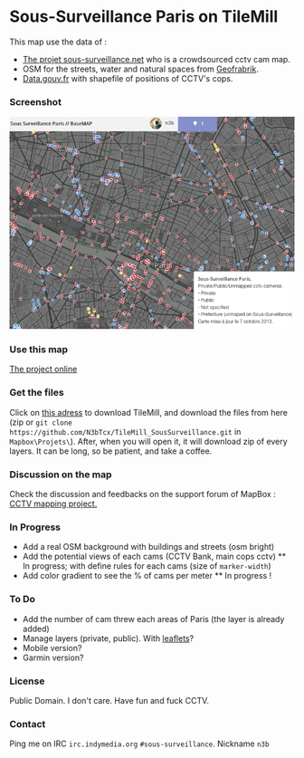 # Sous-Surveillance Paris on TileMill

This map use the data of :

* [The projet sous-surveillance.net](http://www.sous-surveillance.net/?page=cameras&format=json) who is a crowdsourced cctv cam map.
* OSM for the streets, water and natural spaces from [Geofrabrik](http://download.geofabrik.de/europe/france.html).
* [Data.gouv.fr](http://www.data.gouv.fr/DataSet/551635) with shapefile of positions of CCTV's cops.

### Screenshot

[![bit.ly/172nn2u](Sous-Surveillance_Paris_Private-Public.png)](bit.ly/172nn2u)


### Use this map

[The project online](bit.ly/172nn2u)

### Get the files

Click on [this adress](http://www.mapbox.com/tilemill/) to download TileMill, and download the files from here (zip or `git clone https://github.com/N3bTcx/TileMill_SousSurveillance.git` in `Mapbox\Projets\`). 
After, when you will open it, it will download zip of every layers. It can be long, so be patient, and take a coffee. 

### Discussion on the map

Check the discussion and feedbacks on the support forum of MapBox : [CCTV mapping project.](http://support.mapbox.com/discussions/tilemill/6675-feedbacks-needed-for-my-first-map)

### In Progress

* Add a real OSM background with buildings and streets (osm bright) 
* Add the potential views of each cams (CCTV Bank, main cops cctv)
** In progress; with define rules for each cams (size of `marker-width`)
* Add color gradient to see the % of cams per meter
** In progress !

### To Do

* Add the number of cam threw each areas of Paris (the layer is already added)
* Manage layers (private, public). With [leaflets](http://leafletjs.com/)?
* Mobile version?
* Garmin version?

    
### License
Public Domain. I don't care. Have fun and fuck CCTV. 

### Contact
Ping me on IRC `irc.indymedia.org` `#sous-surveillance`. Nickname `n3b`